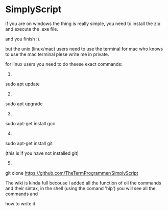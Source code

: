 # SimplyScript
if you are on windows the thing is really simple, you need to install the zip and execute the .exe file.

and you finish :).

but the unix (linux/mac) users need to use the terminal for mac who knows to use the mac terminal plese write me in private.

for linux users you need to do theese exact commands:

1.

sudo apt update

2.

sudo apt upgrade

3.

sudo apt-get install gcc

4.

sudo apt-get install git

(this is if you have not installed git)

5.

git clone https://github.com/TheTermProgrammer/SimplyScript

The wiki is kinda full becouse i added all the function of oll the commands and their sintax, in the shell (using the comand 'hlp') you will see all the commands and

how to write it
